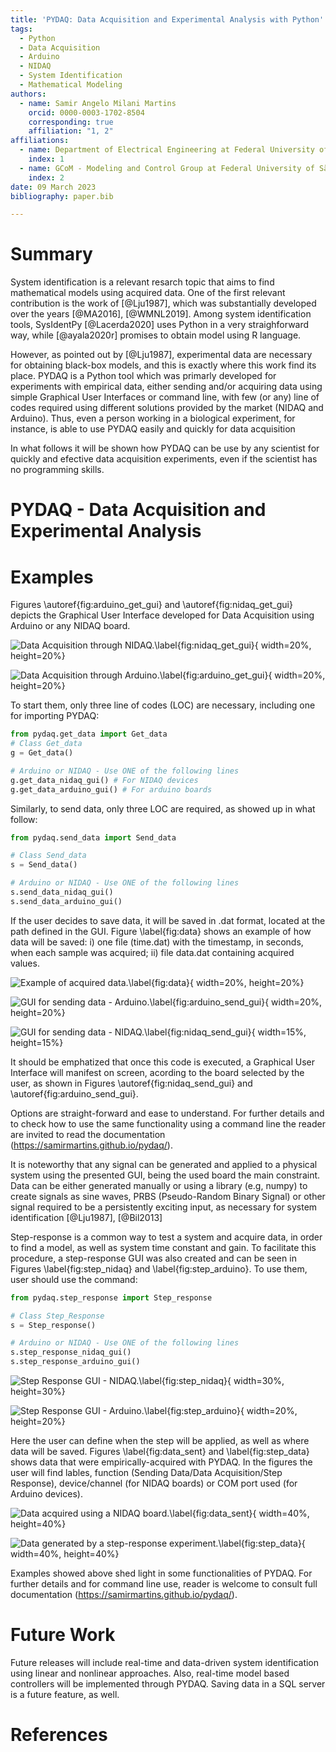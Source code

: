 ```yaml
---
title: 'PYDAQ: Data Acquisition and Experimental Analysis with Python'
tags:
  - Python
  - Data Acquisition
  - Arduino
  - NIDAQ
  - System Identification
  - Mathematical Modeling
authors:
  - name: Samir Angelo Milani Martins
    orcid: 0000-0003-1702-8504
    corresponding: true
    affiliation: "1, 2"
affiliations:
  - name: Department of Electrical Engineering at Federal University of São João del-Rei, Brazil.
    index: 1
  - name: GCoM - Modeling and Control Group at Federal University of São João del-Rei, Brazil.
    index: 2
date: 09 March 2023
bibliography: paper.bib

---
```


# Summary

System identification is a relevant resarch topic that aims to find mathematical models
using acquired data. One of the first relevant contribution is the work of
[@Lju1987], which was substantially developed over the years [@MA2016], [@WMNL2019]. 
Among system identification tools, SysIdentPy [@Lacerda2020] uses Python in a very 
straighforward way, while [@ayala2020r] promises to obtain model using R language.

However, as pointed out by [@Lju1987], experimental data are necessary for obtaining 
black-box models, and this is exactly where this work find its place. PYDAQ is a Python tool
which was primarly developed for experiments with empirical data, either sending and/or 
acquiring data using simple Graphical User Interfaces or command line, with 
few (or any) line of codes required using different solutions provided by the 
market (NIDAQ and Arduino). Thus, even a person working in a biological experiment, for instance, 
is able to use PYDAQ easily and quickly for data acquisition

In what follows it will be shown how PYDAQ can be use by any scientist for 
quickly and efective data acquisition experiments, even if the scientist has no programming skills. 


# PYDAQ - Data Acquisition and Experimental Analysis

# Examples

Figures \autoref{fig:arduino_get_gui} and \autoref{fig:nidaq_get_gui} depicts
the Graphical User Interface developed for Data Acquisition using Arduino or any NIDAQ board.

![Data Acquisition through NIDAQ.\label{fig:nidaq_get_gui}](../docs/img/get_data_nidaq.png){ width=20%, height=20%}

![Data Acquisition through Arduino.\label{fig:arduino_get_gui}](../docs/img/get_data_arduino.png){ width=20%, height=20%}

To start them, only three line of codes (LOC) are necessary, including one for importing PYDAQ: 

```python
from pydaq.get_data import Get_data
# Class Get_data
g = Get_data()

# Arduino or NIDAQ - Use ONE of the following lines 
g.get_data_nidaq_gui() # For NIDAQ devices 
g.get_data_arduino_gui() # For arduino boards
```

Similarly, to send data, only three LOC are required, as showed up in what follow:

```python
from pydaq.send_data import Send_data

# Class Send_data
s = Send_data()

# Arduino or NIDAQ - Use ONE of the following lines 
s.send_data_nidaq_gui()
s.send_data_arduino_gui()
```

If the user decides to save data, it will be saved in .dat format, located at the 
path defined in the GUI. Figure \label{fig:data} shows an example of how data will be saved: i) one file (time.dat) 
with the timestamp, in seconds, when each sample was acquired; ii) file data.dat containing acquired values.

![Example of acquired data.\label{fig:data}](../docs/img/data.png){ width=20%, height=20%}

![GUI for sending data - Arduino.\label{fig:arduino_send_gui}](../docs/img/send_data_nidaq_gui.png){ width=20%, height=20%}

![GUI for sending data - NIDAQ.\label{fig:nidaq_send_gui}](../docs/img/send_data_arduino_gui.png){ width=15%, height=15%}


It should be emphatized that once this code is executed, a Graphical User Interface will
manifest on screen, acording to the board selected by the user, as 
shown in Figures \autoref{fig:nidaq_send_gui} and \autoref{fig:arduino_send_gui}.

Options are straight-forward and ease to understand. For further details and to check 
how to use the same functionality using a command line the reader are invited to 
read the documentation (https://samirmartins.github.io/pydaq/). 

It is noteworthy that any signal can be generated and applied to a physical
system using the presented GUI, being the used board the main constraint. Data
can be either generated manually or using a library (e.g, numpy) to create 
signals as sine waves, PRBS (Pseudo-Random Binary Signal) or other signal 
required to be a persistently exciting input, as necessary for system identification [@Lju1987], [@Bil2013]  

Step-response is a common way to test a system and acquire data, in order to find a model, as well
as system time constant and gain. To facilitate this procedure, a step-response GUI
was also created and can be seen in Figures \label{fig:step_nidaq} and  \label{fig:step_arduino}. 
To use them, user should use the command: 

```python
from pydaq.step_response import Step_response

# Class Step_Response
s = Step_response()

# Arduino or NIDAQ - Use ONE of the following lines 
s.step_response_nidaq_gui()
s.step_response_arduino_gui()
```


![Step Response GUI - NIDAQ.\label{fig:step_nidaq}](../docs/img/step_response_nidaq_gui.png){ width=30%, height=30%}

![Step Response GUI - Arduino.\label{fig:step_arduino}](../docs/img/step_response_arduino_gui.png){ width=20%, height=20%}

Here the user can define when the step will be applied, as well as where data will be saved.
Figures \label{fig:data_sent} and \label{fig:step_data} shows data that were empirically-acquired 
with PYDAQ. In the figures the user will find lables, function (Sending Data/Data Acquisition/Step Response), 
device/channel (for NIDAQ boards) or COM port used (for Arduino devices).


![Data acquired using a NIDAQ board.\label{fig:data_sent}](../docs/img/sending_data_nidaq.png){ width=40%, height=40%}

![Data generated by a step-response experiment.\label{fig:step_data}](../docs/img/step_response_arduino.png){ width=40%, height=40%}


Examples showed above shed light in some functionalities of PYDAQ. For further 
details and for command line use, reader is welcome to consult full 
documentation (https://samirmartins.github.io/pydaq/).


# Future Work

Future releases will include real-time and data-driven system identification using linear and nonlinear approaches.
Also, real-time model based controllers will be implemented through PYDAQ. Saving data 
in a SQL server is a future feature, as well.

# References